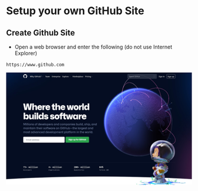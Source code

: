 # Setup your own GitHub Site

## Create Github Site 

- Open a web browser and enter the following (do not use Internet Explorer) 
```
https://www.github.com
```
![GitHub Signup page](Pics/git01.jpg)
